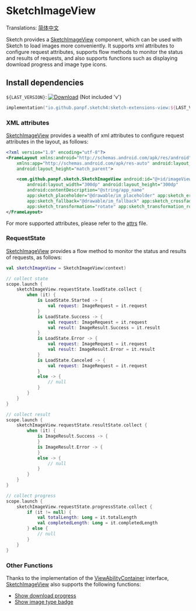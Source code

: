 # SketchImageView

Translations: [简体中文](sketch_image_view_zh.md)

Sketch provides a [SketchImageView] component, which can be used with Sketch to load images more
conveniently. It supports xml attributes to configure request attributes, supports flow methods to
monitor the status and results of requests, and also supports functions such as displaying download
progress and image type icons.

## Install dependencies

`${LAST_VERSION}`: [![Download][version_icon]][version_link] (Not included 'v')

```kotlin
implementation("io.github.panpf.sketch4:sketch-extensions-view:${LAST_VERSION}")
```

### XML attributes

[SketchImageView] provides a wealth of xml attributes to configure request attributes in the layout,
as follows:

```xml
<?xml version="1.0" encoding="utf-8"?>
<FrameLayout xmlns:android="http://schemas.android.com/apk/res/android"
    xmlns:app="http://schemas.android.com/apk/res-auto" android:layout_width="match_parent"
    android:layout_height="match_parent">

    <com.github.panpf.sketch.SketchImageView android:id="@+id/imageView"
        android:layout_width="300dp" android:layout_height="300dp"
        android:contentDescription="@string/app_name"
        app:sketch_placeholder="@drawable/im_placeholder" app:sketch_error="@drawable/im_error"
        app:sketch_fallback="@drawable/im_fallback" app:sketch_crossfade="true"
        app:sketch_transformation="rotate" app:sketch_transformation_rotate_degrees="55" />
</FrameLayout>
```

For more supported attributes, please refer to the [attrs][attrs] file.

### RequestState

[SketchImageView] provides a flow method to monitor the status and results of requests, as follows:

```kotlin
val sketchImageView = SketchImageView(context)

// collect state
scope.launch {
    sketchImageView.requestState.loadState.collect {
        when (it) {
            is LoadState.Started -> {
                val request: ImageRequest = it.request
            }
            is LoadState.Success -> {
                val request: ImageRequest = it.request
                val result: ImageResult.Success = it.result
            }
            is LoadState.Error -> {
                val request: ImageRequest = it.request
                val result: ImageResult.Error = it.result
            }
            is LoadState.Canceled -> {
                val request: ImageRequest = it.request
            }
            else -> {
                // null
            }
        }
    }
}

// collect result
scope.launch {
    sketchImageView.requestState.resultState.collect {
        when (it) {
            is ImageResult.Success -> {
            }
            is ImageResult.Error -> {
            }
            else -> {
                // null
            }
        }
    }
}

// collect progress
scope.launch {
    sketchImageView.requestState.progressState.collect {
        if (it != null) {
            val totalLength: Long = it.totalLength
            val completedLength: Long = it.completedLength
        } else {
            // null
        }
    }
}
```

### Other Functions

Thanks to the implementation of the [ViewAbilityContainer] interface, [SketchImageView] also
supports the following functions:

* [Show download progress][show_download_progress]
* [Show image type badge][show_image_type]

[version_icon]: https://img.shields.io/maven-central/v/io.github.panpf.sketch4/sketch-singleton

[version_link]: https://repo1.maven.org/maven2/io/github/panpf/sketch4/

[SketchImageView]: ../../sketch-extensions-view/src/main/kotlin/com/github/panpf/sketch/SketchImageView.kt

[ViewAbilityContainer]: ../../sketch-extensions-viewability/src/main/kotlin/com/github/panpf/sketch/ability/ViewAbilityContainer.kt

[attrs]: ../../sketch-extensions-view/src/main/res/values/attrs.xml

[show_download_progress]: progress_indicator

[show_image_type]: mime_type_logo.md